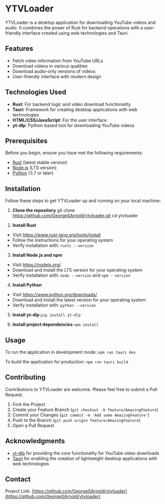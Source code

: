 # YTVLoader
YTVLoader is a desktop application for downloading YouTube videos and audio. It combines the power of Rust for backend operations with a user-friendly interface created using web technologies and Tauri.

## Features
- Fetch video information from YouTube URLs
- Download videos in various qualities
- Download audio-only versions of videos
- User-friendly interface with modern design

## Technologies Used
- **Rust**: For backend logic and video download functionality
- **Tauri**: Framework for creating desktop applications with web technologies
- **HTML/CSS/JavaScript**: For the user interface
- **yt-dlp**: Python-based tool for downloading YouTube videos

## Prerequisites
Before you begin, ensure you have met the following requirements:
* [Rust](https://www.rust-lang.org/tools/install) (latest stable version)
* [Node.js](https://nodejs.org/) (LTS version)
* [Python](https://www.python.org/downloads/) (3.7 or later)

## Installation
Follow these steps to get YTVLoader up and running on your local machine:

1. **Clone the repository**
git clone https://github.com/GeorgeSArnold/ytvloader.git
cd ytvloader

2. **Install Rust**
- Visit https://www.rust-lang.org/tools/install
- Follow the instructions for your operating system
- Verify installation with: `rustc --version`

3. **Install Node.js and npm**
- Visit https://nodejs.org/
- Download and install the LTS version for your operating system
- Verify installation with: `node --version` and `npm --version`

4. **Install Python**
- Visit https://www.python.org/downloads/
- Download and install the latest version for your operating system
- Verify installation with: `python --version`

5. **Install yt-dlp** 
`pip install yt-dlp`

6. **Install project dependencies** 
`npm install`

## Usage
To run the application in development mode:
`npm run tauri dev`

To build the application for production:
`npm run tauri build`

## Contributing
Contributions to YTVLoader are welcome. Please feel free to submit a Pull Request.

1. Fork the Project
2. Create your Feature Branch (`git checkout -b feature/AmazingFeature`)
3. Commit your Changes (`git commit -m 'Add some AmazingFeature'`)
4. Push to the Branch (`git push origin feature/AmazingFeature`)
5. Open a Pull Request

## Acknowledgments
- [yt-dlp](https://github.com/yt-dlp/yt-dlp) for providing the core functionality for YouTube video downloads
- [Tauri](https://tauri.app/) for enabling the creation of lightweight desktop applications with web technologies

## Contact
Project Link: [https://github.com/GeorgeSArnold/ytvloader](https://github.com/GeorgeSArnold/ytvloader)